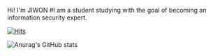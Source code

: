 

<!--
**CHIMITA/CHIMITA** is a ✨ _special_ ✨ repository because its `README.md` (this file) appears on your GitHub profile.

Here are some ideas to get you started:

- 🔭 I’m currently working on ...
- 🌱 I’m currently learning ...
- 👯 I’m looking to collaborate on ...
- 🤔 I’m looking for help with ...
- 💬 Ask me about ...
- 📫 How to reach me: ...
- 😄 Pronouns: ...
- ⚡ Fun fact: ...
-->

Hi! I'm JIWON 
#I am a student studying with the goal of becoming an information security expert.


  [![Hits](https://hits.seeyoufarm.com/api/count/incr/badge.svg?url=https%3A%2F%2Fgithub.com%2FCHIMITA%2FCHIMITA&count_bg=%237DB0CD&title_bg=%23D3A5A5&icon=&icon_color=%23E7E7E7&title=hits&edge_flat=false)](https://hits.seeyoufarm.com)

![Anurag's GitHub stats](https://github-readme-stats.vercel.app/api?username=CHIMITA&show_icons=true&title_color=92b9d3&text_color=423d3d&icon_color=c77988&bg_color=DEG,eacfcc,ecf0b2)
